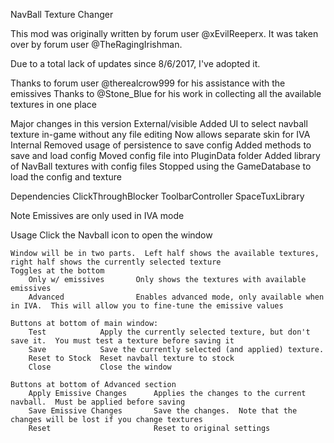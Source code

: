 NavBall Texture Changer

This mod was originally written by forum user @xEvilReeperx.  It was taken over by forum user @TheRagingIrishman.

Due to a total lack of updates since 8/6/2017, I've adopted it.

Thanks to forum user @therealcrow999 for his assistance with the emissives
Thanks to @Stone_Blue for his work in collecting all the available textures in one place

Major changes in this version
	External/visible
		Added UI to select navball texture in-game without any file editing
		Now allows separate skin for IVA
	Internal
		Removed usage of persistence to save config
		Added methods to save and load config
		Moved config file into PluginData folder
		Added library of NavBall textures with config files 
		Stopped using the GameDatabase to load the config and texture

Dependencies
        ClickThroughBlocker
        ToolbarController
        SpaceTuxLibrary 

Note
	Emissives are only used in IVA mode

Usage
	Click the Navball icon to open the window

	Window will be in two parts.  Left half shows the available textures, right half shows the currently selected texture
	Toggles at the bottom
		Only w/ emissives		Only shows the textures with available emissives
		Advanced				Enables advanced mode, only available when in IVA.  This will allow you to fine-tune the emissive values 

	Buttons at bottom of main window:
		Test			Apply the currently selected texture, but don't save it.  You must test a texture before saving it
		Save			Save the currently selected (and applied) texture.
		Reset to Stock	Reset navball texture to stock
		Close			Close the window

	Buttons at bottom of Advanced section
		Apply Emissive Changes		Applies the changes to the current navball.  Must be applied before saving
		Save Emissive Changes		Save the changes.  Note that the changes will be lost if you change textures
		Reset						Reset to original settings